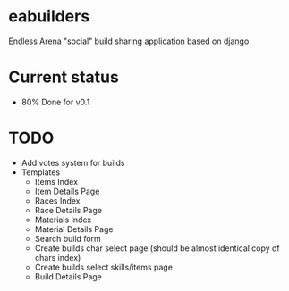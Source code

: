 # eabuilders
Endless Arena "social" build sharing application based on django

# Current status
 - 80% Done for v0.1

# TODO
 - Add votes system for builds
 - Templates
   - Items Index
   - Item Details Page
   - Races Index
   - Race Details Page
   - Materials Index
   - Material Details Page
   - Search build form
   - Create builds char select page (should be almost identical copy of chars index)
   - Create builds select skills/items page
   - Build Details Page